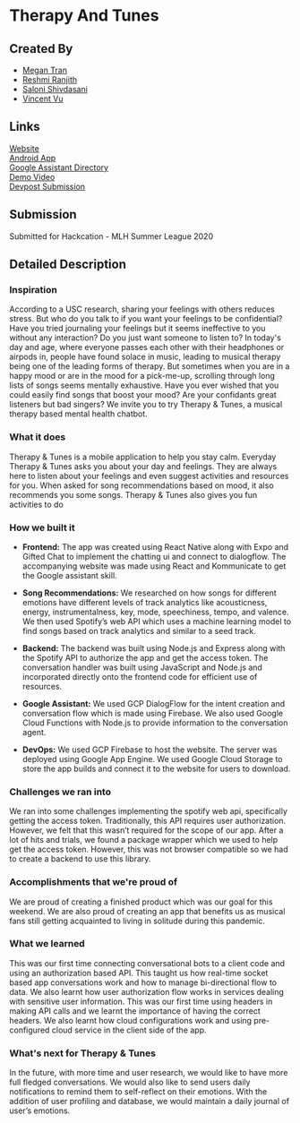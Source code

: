 # Therapy And Tunes

## Created By

- [Megan Tran](https://github.com/meganjtran)
- [Reshmi Ranjith](https://github.com/ReshmiCode)
- [Saloni Shivdasani](https://github.com/SaloniSS)
- [Vincent Vu](https://github.com/vincent-vu280)

## Links

[Website](https://hackcation-ortbgm.web.app/)  
[Android App](https://storage.googleapis.com/therapy-tunes/Hackcation-b214f86e592645e89aef60fef8c0defe-signed.apk)  
[Google Assistant Directory](https://assistant.google.com/services/a/uid/00000062cfd3e93b?hl=en)    
[Demo Video](https://www.youtube.com/watch?v=ZnxKsydT2Xc)    
[Devpost Submission](https://devpost.com/software/therapy-tunes)

## Submission

Submitted for Hackcation - MLH Summer League 2020

## Detailed Description

### Inspiration

According to a USC research, sharing your feelings with others reduces stress. But who do you talk to if you want your feelings to be confidential? Have you tried journaling your feelings but it seems ineffective to you without any interaction? Do you just want someone to listen to? In today's day and age, where everyone passes each other with their headphones or airpods in, people have found solace in music, leading to musical therapy being one of the leading forms of therapy. But sometimes when you are in a happy mood or are in the mood for a pick-me-up, scrolling through long lists of songs seems mentally exhaustive. Have you ever wished that you could easily find songs that boost your mood? Are your confidants great listeners but bad singers? We invite you to try Therapy & Tunes, a musical therapy based mental health chatbot.

### What it does

Therapy & Tunes is a mobile application to help you stay calm. Everyday Therapy & Tunes asks you about your day and feelings. They are always here to listen about your feelings and even suggest activities and resources for you. When asked for song recommendations based on mood, it also recommends you some songs. Therapy & Tunes also gives you fun activities to do

### How we built it

- **Frontend:** The app was created using React Native along with Expo and Gifted Chat to implement the chatting ui and connect to dialogflow. The accompanying website was made using React and Kommunicate to get the Google assistant skill.

- **Song Recommendations:** We researched on how songs for different emotions have different levels of track analytics like acousticness, energy, instrumentalness, key, mode, speechiness, tempo, and valence. We then used Spotify’s web API which uses a machine learning model to find songs based on track analytics and similar to a seed track.

- **Backend:** The backend was built using Node.js and Express along with the Spotify API to authorize the app and get the access token. The conversation handler was built using JavaScript and Node.js and incorporated directly onto the frontend code for efficient use of resources.

- **Google Assistant:** We used GCP DialogFlow for the intent creation and conversation flow which is made using Firebase. We also used Google Cloud Functions with Node.js to provide information to the conversation agent.

- **DevOps:** We used GCP Firebase to host the website. The server was deployed using Google App Engine. We used Google Cloud Storage to store the app builds and connect it to the website for users to download. 

### Challenges we ran into

We ran into some challenges implementing the spotify web api, specifically getting the access token. Traditionally, this API requires user authorization. However, we felt that this wasn’t required for the scope of our app. After a lot of hits and trials, we found a package wrapper which we used to help get the access token. However, this was not browser compatible so we had to create a backend to use this library.

### Accomplishments that we're proud of

We are proud of creating a finished product which was our goal for this weekend. We are also proud of creating an app that benefits us as musical fans still getting acquainted to living in solitude during this pandemic.

### What we learned

This was our first time connecting conversational bots to a client code and using an authorization based API. This taught us how real-time socket based app conversations work and how to manage bi-directional flow to data. We also learnt how user authorization flow works in services dealing with sensitive user information. This was our first time using headers in making API calls and we learnt the importance of having the correct headers. We also learnt how cloud configurations work and using pre-configured cloud service in the client side of the app.

### What's next for Therapy & Tunes
In the future, with more time and user research, we would like to have more full fledged conversations. We would also like to send users daily notifications to remind them to self-reflect on their emotions. With the addition of user profiling and database, we would maintain a daily journal of user’s emotions.
